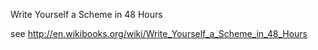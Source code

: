 Write Yourself a Scheme in 48 Hours

see
http://en.wikibooks.org/wiki/Write_Yourself_a_Scheme_in_48_Hours
